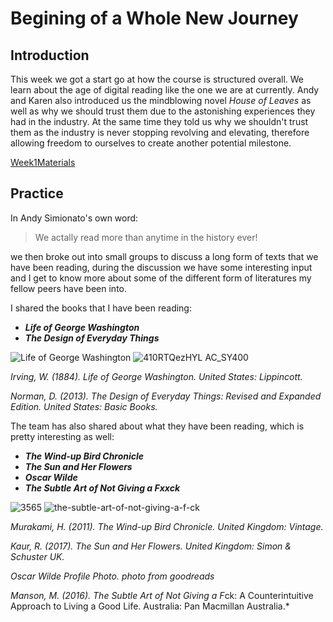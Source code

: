 # Begining of a Whole New Journey
## Introduction
This week we got a start go at how the course is structured overall. We learn about the age of digital reading like the one we are at currently. Andy and Karen also introduced us the mindblowing novel *House of Leaves* as well as why we should trust them due to the astonishing experiences they had in the industry. At the same time they told us why we shouldn't trust them as the industry is never stopping revolving and elevating, therefore allowing freedom to ourselves to create another potential milestone. 

[Week1Materials](https://drive.google.com/drive/folders/1G21z95TwWmkE1V7Sd08cL_Sm7DSOokO3)

## Practice 
In Andy Simionato's own word:
>We actally read more than anytime in the history ever! 

we then broke out into small groups to discuss a long form of texts that we have been reading, during the discussion we have some interesting input and I get to know more about some of the different form of literatures my fellow peers have been into.

I shared the books that I have been reading:

- ***Life of George Washington***
- ***The Design of Everyday Things***

![Life of George Washington](https://user-images.githubusercontent.com/68985229/92190571-db543e80-eea4-11ea-891f-1dd53f310ab2.JPG) ![410RTQezHYL _AC_SY400_](https://user-images.githubusercontent.com/68985229/92191231-8a454a00-eea6-11ea-95ff-4fedbef4dd23.jpg)

*Irving, W. (1884). Life of George Washington. United States: Lippincott.*

*Norman, D. (2013). The Design of Everyday Things: Revised and Expanded Edition. United States: Basic Books.*

The team has also shared about what they have been reading, which is pretty interesting as well:

- ***The Wind-up Bird Chronicle***
- ***The Sun and Her Flowers***
- ***Oscar Wilde***
- ***The Subtle Art of Not Giving a Fxxck***


![3565](https://user-images.githubusercontent.com/68985229/92361664-115a2280-f132-11ea-9005-c54364448305.jpg) 
![the-subtle-art-of-not-giving-a-f-ck](https://user-images.githubusercontent.com/68985229/92362015-af4ded00-f132-11ea-9b96-9fc970fec7db.jpg)


*Murakami, H. (2011). The Wind-up Bird Chronicle. United Kingdom: Vintage.*

*Kaur, R. (2017). The Sun and Her Flowers. United Kingdom: Simon & Schuster UK.*

*Oscar Wilde Profile Photo. photo from goodreads*

*Manson, M. (2016). The Subtle Art of Not Giving a F*ck: A Counterintuitive Approach to Living a Good Life. Australia: Pan Macmillan Australia.*
